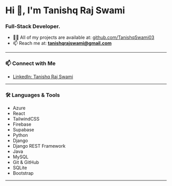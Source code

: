 # Hi 👋, I'm Tanishq Raj Swami  
### Full-Stack Developer.

- 👨‍💻 All of my projects are available at: [github.com/TanishqSwami03](https://github.com/TanishqSwami03)  
- 📫 Reach me at: **tanishqrajswami@gmail.com**

---

### 📫 Connect with Me

- [LinkedIn: Tanishq Raj Swami](https://linkedin.com/in/tanishq-raj-swami)

---

### 🛠 Languages & Tools

- Azure
- React
- TailwindCSS
- Firebase
- Supabase 
- Python
- Django  
- Django REST Framework  
- Java
- MySQL
- Git & GitHub  
- SQLite
- Bootstrap   

---

<!-- Optional GitHub stats -->
<!--
![Top Langs](https://github-readme-stats.vercel.app/api/top-langs?username=tanishqswami03&show_icons=true&locale=en&layout=compact)
-->
